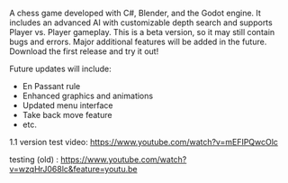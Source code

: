 A chess game developed with C#, Blender, and the Godot engine. It includes an advanced AI with customizable depth search and supports Player vs. Player gameplay.
This is a beta version, so it may still contain bugs and errors. Major additional features will be added in the future. 
Download the first release and try it out!

Future updates will include:
- En Passant rule
- Enhanced graphics and animations
- Updated menu interface
- Take back move feature
- etc.


1.1 version test video: https://www.youtube.com/watch?v=mEFIPQwcOlc

testing (old) : https://www.youtube.com/watch?v=wzqHrJ068lc&feature=youtu.be
